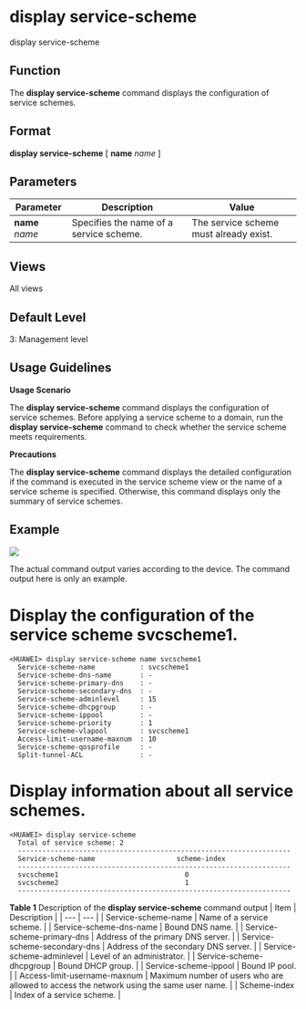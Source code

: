 display service-scheme
======================

display service-scheme

Function
--------



The **display service-scheme** command displays the configuration of service schemes.




Format
------

**display service-scheme** [ **name** *name* ]


Parameters
----------

| Parameter | Description | Value |
| --- | --- | --- |
| **name** *name* | Specifies the name of a service scheme. | The service scheme must already exist. |



Views
-----

All views


Default Level
-------------

3: Management level


Usage Guidelines
----------------

**Usage Scenario**

The **display service-scheme** command displays the configuration of service schemes. Before applying a service scheme to a domain, run the **display service-scheme** command to check whether the service scheme meets requirements.

**Precautions**

The **display service-scheme** command displays the detailed configuration if the command is executed in the service scheme view or the name of a service scheme is specified. Otherwise, this command displays only the summary of service schemes.


Example
-------

![](../public_sys-resources/note_3.0-en-us.png) 

The actual command output varies according to the device. The command output here is only an example.


# Display the configuration of the service scheme svcscheme1.
```
<HUAWEI> display service-scheme name svcscheme1
  Service-scheme-name           : svcscheme1                                                                                               
  Service-scheme-dns-name       : -                                                                                                 
  Service-scheme-primary-dns    : -                                                                                                 
  Service-scheme-secondary-dns  : -                                                                                                 
  Service-scheme-adminlevel     : 15                                                                                                 
  Service-scheme-dhcpgroup      : -                                                                                                 
  Service-scheme-ippool         : - 
  Service-scheme-priority       : 1                                                                                                
  Service-scheme-vlapool        : svcscheme1
  Access-limit-username-maxnum  : 10                                                                                                 
  Service-scheme-qosprofile     : -
  Split-tunnel-ACL              : -

```

# Display information about all service schemes.
```
<HUAWEI> display service-scheme
  Total of service scheme: 2
  -------------------------------------------------------------------
  Service-scheme-name                    scheme-index
  -------------------------------------------------------------------
  svcscheme1                               0
  svcscheme2                               1
  -------------------------------------------------------------------

```

**Table 1** Description of the **display service-scheme** command output
| Item | Description |
| --- | --- |
| Service-scheme-name | Name of a service scheme. |
| Service-scheme-dns-name | Bound DNS name. |
| Service-scheme-primary-dns | Address of the primary DNS server. |
| Service-scheme-secondary-dns | Address of the secondary DNS server. |
| Service-scheme-adminlevel | Level of an administrator. |
| Service-scheme-dhcpgroup | Bound DHCP group. |
| Service-scheme-ippool | Bound IP pool. |
| Access-limit-username-maxnum | Maximum number of users who are allowed to access the network using the same user name. |
| Scheme-index | Index of a service scheme. |